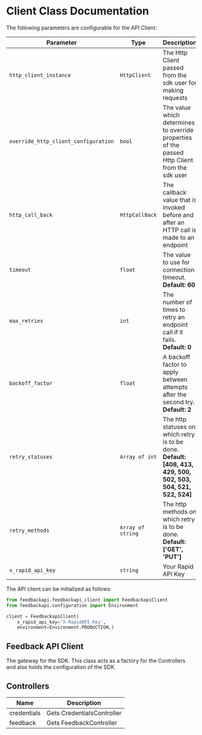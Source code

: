 
# Client Class Documentation

The following parameters are configurable for the API Client:

| Parameter | Type | Description |
|  --- | --- | --- |
| `http_client_instance` | `HttpClient` | The Http Client passed from the sdk user for making requests |
| `override_http_client_configuration` | `bool` | The value which determines to override properties of the passed Http Client from the sdk user |
| `http_call_back` | `HttpCallBack` | The callback value that is invoked before and after an HTTP call is made to an endpoint |
| `timeout` | `float` | The value to use for connection timeout. <br> **Default: 60** |
| `max_retries` | `int` | The number of times to retry an endpoint call if it fails. <br> **Default: 0** |
| `backoff_factor` | `float` | A backoff factor to apply between attempts after the second try. <br> **Default: 2** |
| `retry_statuses` | `Array of int` | The http statuses on which retry is to be done. <br> **Default: [408, 413, 429, 500, 502, 503, 504, 521, 522, 524]** |
| `retry_methods` | `Array of string` | The http methods on which retry is to be done. <br> **Default: ['GET', 'PUT']** |
| `x_rapid_api_key` | `string` | Your Rapid API Key |

The API client can be initialized as follows:

```python
from feedbackapi.feedbackapi_client import FeedbackapiClient
from feedbackapi.configuration import Environment

client = FeedbackapiClient(
    x_rapid_api_key='X-RapidAPI-Key',
    environment=Environment.PRODUCTION,)
```

## Feedback API Client

The gateway for the SDK. This class acts as a factory for the Controllers and also holds the configuration of the SDK.

## Controllers

| Name | Description |
|  --- | --- |
| credentials | Gets CredentialsController |
| feedback | Gets FeedbackController |

